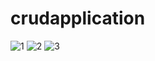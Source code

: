 # crudapplication
![1](https://user-images.githubusercontent.com/49989338/56748058-fef56980-6733-11e9-932d-689cf00da376.PNG)
![2](https://user-images.githubusercontent.com/49989338/56748069-03218700-6734-11e9-8873-341049f0e1be.PNG)
![3](https://user-images.githubusercontent.com/49989338/56748075-0583e100-6734-11e9-9d7e-0776d9a18d9e.PNG)
